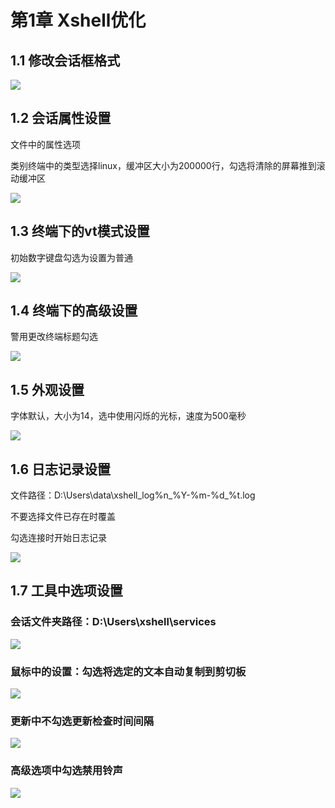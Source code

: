 # 第1章 Xshell优化

## 1.1 修改会话框格式

![](/assets/1.1.jpg)

## 1.2 会话属性设置

文件中的属性选项

类别终端中的类型选择linux，缓冲区大小为200000行，勾选将清除的屏幕推到滚动缓冲区

![](/assets/1-2.png)

## 1.3 终端下的vt模式设置

初始数字键盘勾选为设置为普通

![](/assets/1-3.png)

## 1.4 终端下的高级设置

警用更改终端标题勾选

![](/assets/1-4.png)

## 1.5 外观设置

字体默认，大小为14，选中使用闪烁的光标，速度为500毫秒

![](/assets/1-5.png)

## 1.6 日志记录设置

文件路径：D:\Users\data\xshell\_log\%n\_%Y-%m-%d\_%t.log

不要选择文件已存在时覆盖

勾选连接时开始日志记录

![](/assets/1-6.png)

## 1.7 工具中选项设置

### 会话文件夹路径：D:\Users\xshell\services

![](/assets/1-7.png)

### 鼠标中的设置：勾选将选定的文本自动复制到剪切板

![](/assets/1-8.png)

### 更新中不勾选更新检查时间间隔

![](/assets/1-9.png)

### 高级选项中勾选禁用铃声

![](/assets/1-10.png)


